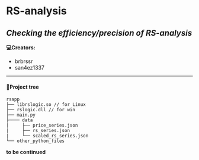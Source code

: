 # RS-analysis
***Checking the efficiency/precision of RS-analysis***
--
**💻Creators:**
- brbrssr
- san4ez1337
----
#### 🌲Project tree
```
rsapp
├── librslogic.so // for Linux
├── rslogic.dll // for win
├── main.py
├──── data
|     ├── price_series.json
|     ├── rs_series.json
|     └── scaled_rs_series.json
└── other_python_files
```
**to be continued**
